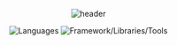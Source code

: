 
<div align="center">
 
![header](https://capsule-render.vercel.app/api?type=venom&color=auto&height=300&section=header&text=Welcome%20&fontSize=90)


![Languages](https://skillicons.dev/icons?i=cpp,py,md,html,css,js,ts)
![Framework/Libraries/Tools](https://skillicons.dev/icons?i=pytorch,mysql,git,github,linux,aws,nodejs,react,nextjs,tailwind,vercel,figma,notion&perline=7)

</div>


<!-- [Top Langs](https://github-readme-stats.vercel.app/api/top-langs/?username=hoyoung1359&layout=compact&theme=moltack) -->


 <!-- [![Solved.ac Profile](http://mazassumnida.wtf/api/generate_badge?boj=hoyoung3769)](https://solved.ac/) -->
 <!-- 
<div align=center><h1>📚 STACKS</h1></div>

<div align=center> 
  <img src="https://img.shields.io/badge/java-007396?style=for-the-badge&logo=Java&logoColor=white">
  <img src="https://img.shields.io/badge/C-A8B9CC?style=for-the-badge&logo=c&logoColor=white">
  <img src="https://img.shields.io/badge/C++-00599C?style=for-the-badge&logo=c%2B%2B&logoColor=white">  
  <img src="https://img.shields.io/badge/python-3776AB?style=for-the-badge&logo=python&logoColor=white"> 
  <br>
  
  <img src="https://img.shields.io/badge/html5-E34F26?style=for-the-badge&logo=html5&logoColor=white"> 
  <img src="https://img.shields.io/badge/css-1572B6?style=for-the-badge&logo=css3&logoColor=white"> 
  <img src="https://img.shields.io/badge/javascript-F7DF1E?style=for-the-badge&logo=javascript&logoColor=black"> 
  <br>
  
  <img src="https://img.shields.io/badge/react-61DAFB?style=for-the-badge&logo=react&logoColor=black"> 
  <img src="https://img.shields.io/badge/vue.js-4FC08D?style=for-the-badge&logo=vue.js&logoColor=white"> 
  <img src="https://img.shields.io/badge/node.js-339933?style=for-the-badge&logo=Node.js&logoColor=white">
  <br>
</div>
 -->
